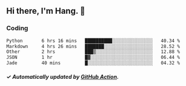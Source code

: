 ## Hi there, I'm Hang. 👋

### Coding

<!--START_SECTION:waka-->

```txt
Python       6 hrs 16 mins   ██████████░░░░░░░░░░░░░░░   40.34 %
Markdown     4 hrs 26 mins   ███████░░░░░░░░░░░░░░░░░░   28.52 %
Other        2 hrs           ███▒░░░░░░░░░░░░░░░░░░░░░   12.88 %
JSON         1 hr            █▓░░░░░░░░░░░░░░░░░░░░░░░   06.44 %
Jade         40 mins         █░░░░░░░░░░░░░░░░░░░░░░░░   04.32 %
```

<!--END_SECTION:waka-->

##### ✓ Automatically updated by [GitHub Action](https://github.com/huhuhang/huhuhang/actions).
